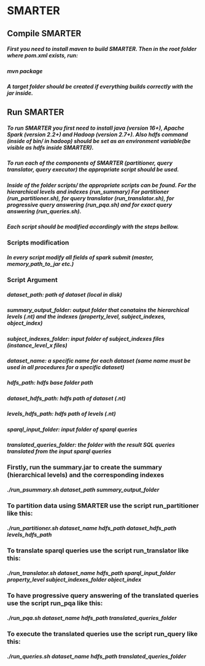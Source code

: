 # SMARTER

## Compile SMARTER
##### First you need to install maven to build SMARTER. Then in the root folder where pom.xml exists, run:
##### mvn package
##### A target folder should be created if everything builds correctly with the jar inside.

## Run SMARTER
##### To run SMARTER you first need to install java (version 16+), Apache Spark (version 2.2+) and Hadoop (version 2.7+). Also hdfs command (inside of bin/ in hadoop) should be set as an environment variable(be visible as hdfs inside SMARTER).
##### To run each of the components of SMARTER (partitioner, query translator, query executor) the appropriate script should be used.
##### Inside of the folder scripts/ the appropriate scripts can be found. For the hierarchical levels and indexes (run_summary)  For partitioner (run_partitioner.sh), for query translator (run_translator.sh), for progressive query answering (run_pqa.sh) and for exact query answering (run_queries.sh).
##### Each script should be modified accordingly with the steps bellow.



### Scripts modification
##### In every script modify all fields of spark submit (master, memory,path_to_jar etc.)

### Script Argument

##### **dataset_path:** path of dataset (local in disk)

##### **summary_output_folder:** output folder that conatains the hierarchical levels (.nt) and the indexes (property_level, subject_indexes, object_index)  

##### **subject_indexes_folder:** input folder of subject_indexes files (instance_level_x files)

##### **dataset_name:** a specific name for each dataset (same name must be used in all procedures for a specific dataset)

##### **hdfs_path:** hdfs base folder path

##### **dataset_hdfs_path:** hdfs path of dataset (.nt)

##### **levels_hdfs_path:** hdfs path of levels (.nt)

##### **sparql_input_folder:** input folder of sparql queries

##### **translated_queries_folder:** the folder with the result SQL queries translated from the input sparql queries

 
### Firstly, run the summary.jar to create the summary (hierarchical levels) and the corresponding indexes
##### ./run_psummary.sh  dataset_path summary_output_folder 

### To partition data using SMARTER use the script run_partitioner like this:
##### ./run_partitioner.sh  dataset_name hdfs_path dataset_hdfs_path levels_hdfs_path

### To translate sparql queries use the script run_translator like this:
##### ./run_translator.sh  dataset_name hdfs_path sparql_input_folder property_level subject_indexes_folder object_index

### To have progressive query answering of the translated queries use the script run_pqa like this:
##### ./run_pqa.sh  dataset_name hdfs_path translated_queries_folder

### To execute the translated queries use the script run_query like this:
##### ./run_queries.sh  dataset_name hdfs_path translated_queries_folder
